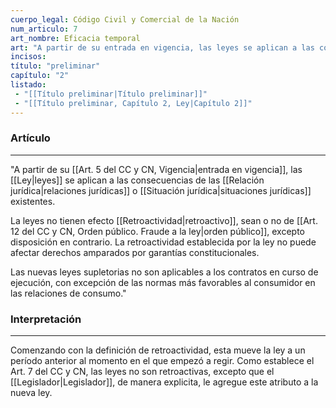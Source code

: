 ```yaml
---
cuerpo_legal: Código Civil y Comercial de la Nación
num_articulo: 7
art_nombre: Eficacia temporal
art: "A partir de su entrada en vigencia, las leyes se aplican a las consecuencias de las relaciones y situaciones jurídicas existentes.  La leyes no tienen efecto retroactivo, sean o no de orden público, excepto disposición en contrario. La retroactividad establecida por la ley no puede afectar derechos amparados por garantías constitucionales.  Las nuevas leyes supletorias no son aplicables a los contratos en curso de ejecución, con excepción de las normas más favorables al consumidor en las relaciones de consumo."
incisos: 
título: "preliminar"
capítulo: "2"
listado:
 - "[[Título preliminar|Título preliminar]]"
 - "[[Título preliminar, Capítulo 2, Ley|Capítulo 2]]"
---
```

### Artículo
---
"A partir de su [[Art. 5 del CC y CN, Vigencia|entrada en vigencia]], las [[Ley|leyes]] se aplican a las consecuencias de las [[Relación jurídica|relaciones jurídicas]] o [[Situación jurídica|situaciones jurídicas]] existentes.  
  
La leyes no tienen efecto [[Retroactividad|retroactivo]], sean o no de [[Art. 12 del CC y CN, Orden público. Fraude a la ley|orden público]], excepto disposición en contrario. La retroactividad establecida por la ley no puede afectar derechos amparados por garantías constitucionales.  
  
Las nuevas leyes supletorias no son aplicables a los contratos en curso de ejecución, con excepción de las normas más favorables al consumidor en las relaciones de consumo."

### Interpretación
---
Comenzando con la definición de retroactividad, esta mueve la ley a un período anterior al momento en el que empezó a regir. Como establece el Art. 7 del CC y CN, las leyes no son retroactivas, excepto que el [[Legislador|Legislador]], de manera explicita, le agregue este atributo a la nueva ley.
